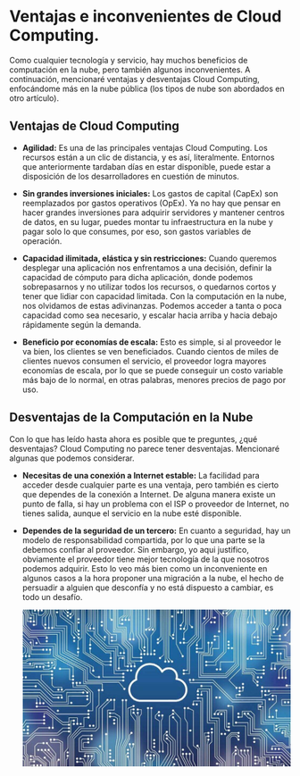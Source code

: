 # Ventajas e inconvenientes de Cloud Computing.

Como cualquier tecnología y servicio, hay muchos beneficios de computación en la nube, pero también algunos inconvenientes. A continuación, mencionaré ventajas y desventajas Cloud Computing, enfocándome más en la nube pública (los tipos de nube son abordados en otro artículo).

## Ventajas de Cloud Computing 

* **Agilidad:** Es una de las principales ventajas Cloud Computing. Los recursos están a un clic de distancia, y es así, literalmente. Entornos que anteriormente tardaban días en estar disponible, puede estar a disposición de los desarrolladores en cuestión de minutos.

* **Sin grandes inversiones iniciales:** Los gastos de capital (CapEx) son reemplazados por gastos operativos (OpEx). Ya no hay que pensar en hacer grandes inversiones para adquirir servidores y mantener centros de datos, en su lugar, puedes montar tu infraestructura en la nube y pagar solo lo que consumes, por eso, son gastos variables de operación.

* **Capacidad ilimitada, elástica y sin restricciones:** Cuando queremos desplegar una aplicación nos enfrentamos a una decisión, definir la capacidad de cómputo para dicha aplicación, donde podemos sobrepasarnos y no utilizar todos los recursos, o quedarnos cortos y tener que lidiar con capacidad limitada. Con la computación en la nube, nos olvidamos de estas adivinanzas. Podemos acceder a tanta o poca capacidad como sea necesario, y escalar hacia arriba y hacia debajo rápidamente según la demanda.


* **Beneficio por economías de escala:** Esto es simple, si al proveedor le va bien, los clientes se ven beneficiados. Cuando cientos de miles de clientes nuevos consumen el servicio, el proveedor logra mayores economías de escala, por lo que se puede conseguir un costo variable más bajo de lo normal, en otras palabras, menores precios de pago por uso.

## Desventajas de la Computación en la Nube

Con lo que has leído hasta ahora es posible que te preguntes, ¿qué desventajas? Cloud Computing no parece tener desventajas. Mencionaré algunas que podemos considerar.

* **Necesitas de una conexión a Internet estable:** La facilidad para acceder desde cualquier parte es una ventaja, pero también es cierto que dependes de la conexión a Internet. De alguna manera existe un punto de falla, si hay un problema con el ISP o proveedor de Internet, no tienes salida, aunque el servicio en la nube esté disponible.

* **Dependes de la seguridad de un tercero:** En cuanto a seguridad, hay un modelo de responsabilidad compartida, por lo que una parte se la debemos confiar al proveedor. Sin embargo, yo aqui justifico, obviamente el proveedor tiene mejor tecnología de la que nosotros podemos adquirir. Esto lo veo más bien como un inconveniente en algunos casos a la hora proponer una migración a la nube, el hecho de persuadir a alguien que desconfía y no está dispuesto a cambiar, es todo un desafío.

    ![image](/img/cloud5.jpg)
